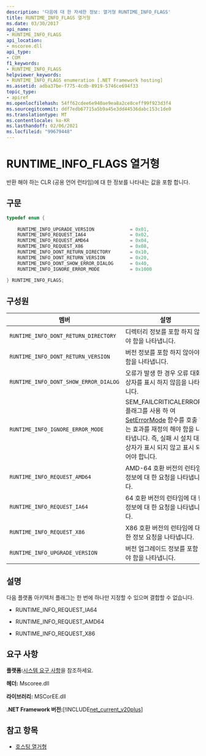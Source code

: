 ```yaml
---
description: '다음에 대 한 자세한 정보: 열거형 RUNTIME_INFO_FLAGS'
title: RUNTIME_INFO_FLAGS 열거형
ms.date: 03/30/2017
api_name:
- RUNTIME_INFO_FLAGS
api_location:
- mscoree.dll
api_type:
- COM
f1_keywords:
- RUNTIME_INFO_FLAGS
helpviewer_keywords:
- RUNTIME_INFO_FLAGS enumeration [.NET Framework hosting]
ms.assetid: adba37be-f775-4cdb-8919-5746ce694f33
topic_type:
- apiref
ms.openlocfilehash: 54ff62cdee6e940ae9ea8a2ce8ceff99f923d3f4
ms.sourcegitcommit: ddf7edb67715a5b9a45e3dd44536dabc153c1de0
ms.translationtype: MT
ms.contentlocale: ko-KR
ms.lasthandoff: 02/06/2021
ms.locfileid: "99679448"
---
```

# <a name="runtime_info_flags-enumeration"></a>RUNTIME_INFO_FLAGS 열거형

반환 해야 하는 CLR (공용 언어 런타임)에 대 한 정보를 나타내는 값을 포함 합니다.  
  
## <a name="syntax"></a>구문  
  
```cpp  
typedef enum {  
  
    RUNTIME_INFO_UPGRADE_VERSION             = 0x01,  
    RUNTIME_INFO_REQUEST_IA64                = 0x02,  
    RUNTIME_INFO_REQUEST_AMD64               = 0x04,  
    RUNTIME_INFO_REQUEST_X86                 = 0x08,  
    RUNTIME_INFO_DONT_RETURN_DIRECTORY       = 0x10,  
    RUNTIME_INFO_DONT_RETURN_VERSION         = 0x20,  
    RUNTIME_INFO_DONT_SHOW_ERROR_DIALOG      = 0x40,  
    RUNTIME_INFO_IGNORE_ERROR_MODE           = 0x1000  
  
} RUNTIME_INFO_FLAGS;  
```  
  
## <a name="members"></a>구성원  
  
|멤버|설명|  
|------------|-----------------|  
|`RUNTIME_INFO_DONT_RETURN_DIRECTORY`|디렉터리 정보를 포함 하지 않아야 함을 나타냅니다.|  
|`RUNTIME_INFO_DONT_RETURN_VERSION`|버전 정보를 포함 하지 않아야 함을 나타냅니다.|  
|`RUNTIME_INFO_DONT_SHOW_ERROR_DIALOG`|오류가 발생 한 경우 오류 대화 상자를 표시 하지 않음을 나타냅니다.|  
|`RUNTIME_INFO_IGNORE_ERROR_MODE`|SEM_FAILCRITICALERRORS 플래그를 사용 하 여 [SetErrorMode](/windows/win32/api/errhandlingapi/nf-errhandlingapi-seterrormode) 함수를 호출 하는 효과를 재정의 해야 함을 나타냅니다. 즉, 실패 시 설치 대화 상자가 표시 되지 않고 표시 되어야 합니다.|  
|`RUNTIME_INFO_REQUEST_AMD64`|AMD-64 호환 버전의 런타임 정보에 대 한 요청을 나타냅니다.|  
|`RUNTIME_INFO_REQUEST_IA64`|64 호환 버전의 런타임에 대 한 정보에 대 한 요청을 나타냅니다.|  
|`RUNTIME_INFO_REQUEST_X86`|X86 호환 버전의 런타임에 대 한 정보 요청을 나타냅니다.|  
|`RUNTIME_INFO_UPGRADE_VERSION`|버전 업그레이드 정보를 포함 해야 함을 나타냅니다.|  
  
## <a name="remarks"></a>설명  

 다음 플랫폼 아키텍처 플래그는 한 번에 하나만 지정할 수 있으며 결합할 수 없습니다.  
  
- RUNTIME_INFO_REQUEST_IA64  
  
- RUNTIME_INFO_REQUEST_AMD64  
  
- RUNTIME_INFO_REQUEST_X86  
  
## <a name="requirements"></a>요구 사항  

 **플랫폼:**[시스템 요구 사항](../../get-started/system-requirements.md)을 참조하세요.  
  
 **헤더:** Mscoree.dll  
  
 **라이브러리:** MSCorEE.dll  
  
 **.NET Framework 버전:**[!INCLUDE[net_current_v20plus](../../../../includes/net-current-v20plus-md.md)]  
  
## <a name="see-also"></a>참고 항목

- [호스팅 열거형](hosting-enumerations.md)
